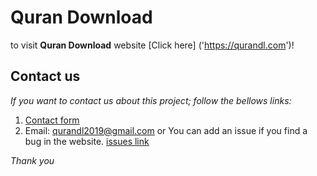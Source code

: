 # Quran Download
to visit **Quran Download** website [Click here] ('https://qurandl.com')!
## Contact us
_If you want to contact us about this project; follow the bellows links:_
<br>
1. [Contact form]("https://qurandl.com/contact/")
2. Email: [qurandl2019@gmail.com]("mailto:qurandl2019@gmail.com")
or You can add an issue if you find a bug in the website. [issues link]("https://github.com/edrisranjbar/QuranDownload/issues")

_Thank you_